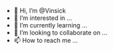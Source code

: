 - 👋 Hi, I’m @Vinsick
- 👀 I’m interested in ...
- 🌱 I’m currently learning ...
- 💞️ I’m looking to collaborate on ...
- 📫 How to reach me ...

<!---
Vinsick/Vinsick is a ✨ special ✨ repository because its `README.md` (this file) appears on your GitHub profile.
You can click the Preview link to take a look at your changes.
--->
